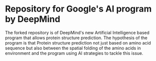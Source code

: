 # Repository for Google's AI program by DeepMind

The forked repository is of DeepMind's new Artificial Intelligence based program that allows protein structure prediction. 
The hypothesis of the program is that Protein structure prediction not just based on amino acid sequence but also between the
spatial folding of the amino acids in environment and the program using AI strategies to tackle this issue.
